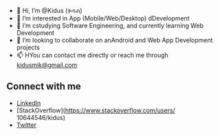 - 👋 Hi, I’m @Kidus (ቅዱስ)
- 👀 I’m interested in App (Mobile/Web/Desktop) dDevelopment
- 🌱 I’m cstudying Software Engineering, and currently learning Web Development
- 💞️ I’m looking to collaborate on anAndroid and Web App Development projects
- 📫 HYou can contact me directly or reach me through kidusmik@gmail.com

## Connect with me

* [LinkedIn](https://www.linkedin.com/in/kidusmik)
* [StackOverflow](https://www.stackoverflow.com/users/
10644546/kidus)
* [Twitter](https://www.twitter.com/Kidusmike)

<!---
kidusmik/kidusmik is a ✨ special ✨ repository because its `README.md` (this file) appears on your GitHub profile.
You can click the Preview link to take a look at your changes.
--->
